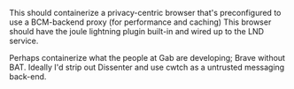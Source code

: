 This should containerize a privacy-centric browser that's preconfigured to use a BCM-backend proxy (for performance and caching)
This browser should have the joule lightning plugin built-in and wired up to the LND service.

Perhaps containerize what the people at Gab are developing; Brave without BAT. Ideally I'd strip out Dissenter and use cwtch as a untrusted messaging back-end.
